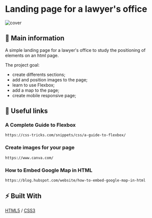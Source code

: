 # Landing page for a lawyer's office

![cover](./drawingApp.gif)

## 🦉 Main information

A simple landing page for a lawyer's office to study the positioning of elements on an html page.

The project goal:
- create differents sections;
- add and position images to the page;
- learn to use Flexbox;
- add a map to the page;
- create mobile responsive page;

## 🦊 Useful links 

### A Complete Guide to Flexbox

```
https://css-tricks.com/snippets/css/a-guide-to-flexbox/
```

### Create images for your page

```
https://www.canva.com/
```

### How to Embed Google Map in HTML

```
https://blog.hubspot.com/website/how-to-embed-google-map-in-html
```

## ⚡ Built With
[HTML5](https://www.w3schools.com/html/) / [CSS3](https://www.w3schools.com/css/) 
